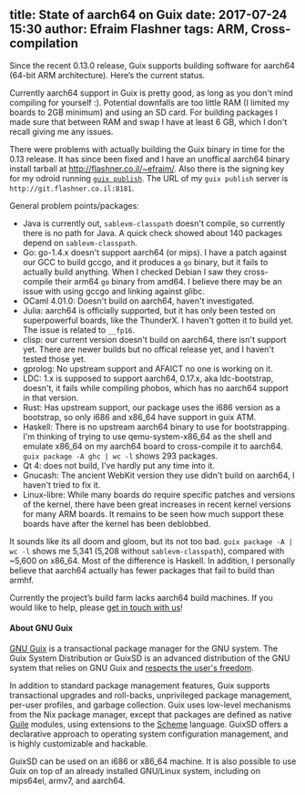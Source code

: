 title: State of aarch64 on Guix
date: 2017-07-24 15:30
author: Efraim Flashner
tags: ARM, Cross-compilation
---
Since the recent 0.13.0 release, Guix supports building software for
aarch64 (64-bit ARM architecture).  Here’s the current status.

Currently aarch64 support in Guix is pretty good, as long as you don't
mind compiling for yourself :). Potential downfalls are too little RAM
(I limited my boards to 2GB minimum) and using an SD card. For building
packages I made sure that between RAM and swap I have at least 6 GB,
which I don't recall giving me any issues.

There were problems with actually building the Guix binary in time for
the 0.13 release. It has since been fixed and I have an unoffical
aarch64 binary install tarball at http://flashner.co.il/~efraim/. Also there is
the signing key for my odroid running 
[`guix publish`](https://www.gnu.org/software/guix/manual/html_node/Invoking-guix-publish.html).
The URL of my `guix publish` server is `http://git.flashner.co.il:8181`.

General problem points/packages:

  - Java is currently out, `sablevm-classpath` doesn't compile, so currently
there is no path for Java.  A quick check showed about 140 packages
depend on `sablevm-classpath`.
  - Go: go-1.4.x doesn't support aarch64 (or mips). I have a patch against
our GCC to build gccgo, and it produces a `go` binary, but it fails to
actually build anything.  When I checked Debian I saw they cross-compile
their arm64 `go` binary from amd64.  I believe there may be an issue with
using gccgo and linking against glibc.
  - OCaml 4.01.0: Doesn't build on aarch64, haven't investigated.
  - Julia: aarch64 is officially supported, but it has only been tested on
superpowerful boards, like the ThunderX. I haven't gotten it to build
yet. The issue is related to `__fp16`.
  - clisp: our current version doesn't build on aarch64, there isn't
support yet. There are newer builds but no offical release yet, and I
haven't tested those yet.
  - gprolog: No upstream support and AFAICT no one is working on it.
  - LDC: 1.x is supposed to support aarch64, 0.17.x, aka ldc-bootstrap,
doesn't, it fails while compiling phobos, which has no aarch64 support
in that version.
  - Rust: Has upstream support, our package uses the i686 version as a
bootstrap, so only i686 and x86_64 have support in guix ATM.
  - Haskell: There is no upstream aarch64 binary to use for bootstrapping.
I'm thinking of trying to use qemu-system-x86_64 as the shell and
emulate x86_64 on my aarch64 board to cross-compile it to aarch64. `guix
package -A ghc | wc -l` shows 293 packages.
  - Qt 4: does not build, I've hardly put any time into it.
  - Gnucash: The ancient WebKit version they use didn't build on aarch64,
I haven't tried to fix it.
  - Linux-libre: While many boards do require specific patches and
	versions of the kernel, there have been great increases in recent
	kernel versions for many ARM boards. It remains to be seen how much
	support these boards have after the kernel has been deblobbed.

It sounds like its all doom and gloom, but its not too bad. `guix
package -A | wc -l` shows me 5,341 (5,208 without `sablevm-classpath`),
compared with ~5,600 on x86_64. Most of the difference is Haskell. In
addition, I personally believe that aarch64 actually has fewer 
packages that fail to build than armhf.

Currently the project’s build farm lacks aarch64 build machines.  If you
would like to help,
please [get in touch with us](https://gnu.org/software/guix/donate/)!


#### About GNU Guix

[GNU Guix](https://www.gnu.org/software/guix) is a transactional package
manager for the GNU system.  The Guix System Distribution or GuixSD is
an advanced distribution of the GNU system that relies on GNU Guix and
[respects the user's
freedom](https://www.gnu.org/distros/free-system-distribution-guidelines.html).

In addition to standard package management features, Guix supports
transactional upgrades and roll-backs, unprivileged package management,
per-user profiles, and garbage collection.  Guix uses low-level
mechanisms from the Nix package manager, except that packages are
defined as native [Guile](https://www.gnu.org/software/guile) modules,
using extensions to the [Scheme](http://schemers.org) language.  GuixSD
offers a declarative approach to operating system configuration
management, and is highly customizable and hackable.

GuixSD can be used on an i686 or x86_64 machine.  It is also possible to
use Guix on top of an already installed GNU/Linux system, including on
mips64el, armv7, and aarch64.

